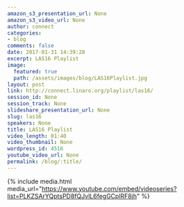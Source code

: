 ```yaml
---
amazon_s3_presentation_url: None
amazon_s3_video_url: None
author: connect
categories:
- blog
comments: false
date: 2017-01-31 14:39:28
excerpt: LAS16 Playlist
image:
  featured: true
  path: /assets/images/blog/LAS16Playlist.jpg
layout: post
link: http://connect.linaro.org/playlist/las16/
session_id: None
session_track: None
slideshare_presentation_url: None
slug: las16
speakers: None
title: LAS16 Playlist
video_length: 01:40
video_thumbnail: None
wordpress_id: 4516
youtube_video_url: None
permalink: /blog/:title/
---
```


{% include media.html media_url="https://www.youtube.com/embed/videoseries?list=PLKZSArYQptsPD8fQJvlL6fegGCplRF8jh" %}
